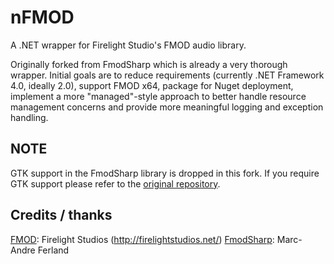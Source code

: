 nFMOD
=====

A .NET wrapper for Firelight Studio's FMOD audio library.

Originally forked from FmodSharp which is already a very thorough wrapper. Initial goals are to reduce requirements (currently .NET Framework 4.0, ideally 2.0), support FMOD x64, package for Nuget deployment, implement a more "managed"-style approach to better handle resource management concerns and provide more meaningful logging and exception handling.

NOTE
----

GTK support in the FmodSharp library is dropped in this fork. If you require GTK support please refer to the [original repository](https://gitorious.org/fmodsharp).

Credits / thanks
----------------

[FMOD](http://www.fmod.org/): Firelight Studios (http://firelightstudios.net/)
[FmodSharp](https://gitorious.org/fmodsharp): Marc-Andre Ferland